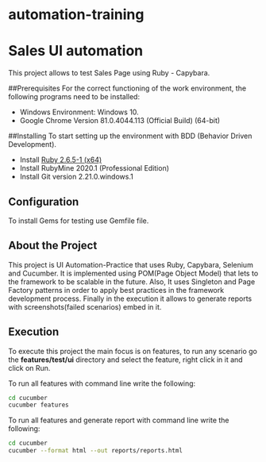 # automation-training

# Sales UI automation
This project allows to test Sales Page using Ruby - Capybara.

##Prerequisites
For the correct functioning of the work environment, the following programs need to be installed:
* Windows Environment: Windows 10.
* Google Chrome Version 81.0.4044.113 (Official Build) (64-bit)

##Installing
To start setting up the environment with BDD (Behavior Driven Development).
* Install [ Ruby 2.6.5-1 (x64)](https://rubyinstaller.org/downloads/archives/)
* Install RubyMine 2020.1 (Professional Edition) 
* Install Git version 2.21.0.windows.1

## Configuration
To install Gems for testing use Gemfile file.

## About the Project
This project is UI Automation-Practice that uses Ruby, Capybara, Selenium and Cucumber. It is implemented using POM(Page Object Model)
that lets to the framework to be scalable in the future. Also, It uses Singleton and Page Factory patterns 
in order to apply best practices in the framework development process. Finally in the execution it allows to generate reports
with screenshots(failed scenarios) embed in it.

## Execution
To execute this project the main focus is on features, to run any scenario go the **features/test/ui** directory 
and select the feature, right click in it and click on Run.

To run all features with command line write the following:
```bash
cd cucumber
cucumber features
```
To run all features and generate report with command line write the following:
```bash
cd cucumber
cucumber --format html --out reports/reports.html
```